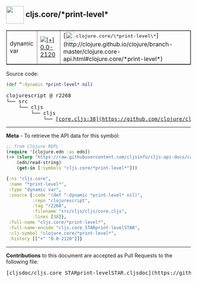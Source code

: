 ## <img width="48px" valign="middle" src="http://i.imgur.com/Hi20huC.png"> cljs.core/\*print-level\*

 <table border="1">
<tr>

<td>dynamic var</td>
<td><a href="https://github.com/cljsinfo/cljs-api-docs/tree/0.0-2120"><img valign="middle" alt="[+] 0.0-2120" src="https://img.shields.io/badge/+-0.0--2120-lightgrey.svg"></a> </td>
<td>
[<img height="24px" valign="middle" src="http://i.imgur.com/1GjPKvB.png"> <samp>clojure.core/\*print-level\*</samp>](http://clojure.github.io/clojure/branch-master/clojure.core-api.html#clojure.core/*print-level*)
</td>
</tr>
</table>






Source code:

```clj
(def ^:dynamic *print-level* nil)
```

 <pre>
clojurescript @ r2268
└── src
    └── cljs
        └── cljs
            └── <ins>[core.cljs:38](https://github.com/clojure/clojurescript/blob/r2268/src/cljs/cljs/core.cljs#L38)</ins>
</pre>


---

__Meta__ - To retrieve the API data for this symbol:

```clj
;; from Clojure REPL
(require '[clojure.edn :as edn])
(-> (slurp "https://raw.githubusercontent.com/cljsinfo/cljs-api-docs/catalog/cljs-api.edn")
    (edn/read-string)
    (get-in [:symbols "cljs.core/*print-level*"]))
```

```clj
{:ns "cljs.core",
 :name "*print-level*",
 :type "dynamic var",
 :source {:code "(def ^:dynamic *print-level* nil)",
          :repo "clojurescript",
          :tag "r2268",
          :filename "src/cljs/cljs/core.cljs",
          :lines [38]},
 :full-name "cljs.core/*print-level*",
 :full-name-encode "cljs.core_STARprint-levelSTAR",
 :clj-symbol "clojure.core/*print-level*",
 :history [["+" "0.0-2120"]]}

```

---

__Contributions__ to this document are accepted as Pull Requests to the following file:

 <pre>
[cljsdoc/cljs.core_STARprint-levelSTAR.cljsdoc](https://github.com/cljsinfo/cljs-api-docs/blob/master/cljsdoc/cljs.core_STARprint-levelSTAR.cljsdoc)
</pre>

